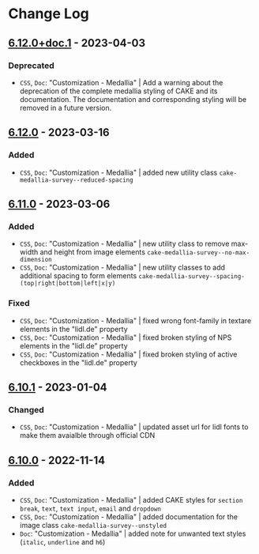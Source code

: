 # Change Log

## [6.12.0+doc.1](https://github.com/cake-hub/lidl-web-bootstrap_theme/tree/v6.12.0+doc.1) - 2023-04-03

### Deprecated

* `CSS`, `Doc`: "Customization - Medallia" | Add a warning about the deprecation of the complete medallia styling of CAKE and its documentation. The documentation and corresponding styling will be removed in a future version.


## [6.12.0](https://github.com/cake-hub/lidl-web-bootstrap_theme/tree/v6.12.0) - 2023-03-16

### Added

* `CSS`, `Doc`: "Customization - Medallia" | added new utility class `cake-medallia-survey--reduced-spacing`


## [6.11.0](https://github.com/cake-hub/lidl-web-bootstrap_theme/tree/v6.11.0) - 2023-03-06

### Added

* `CSS`, `Doc`: "Customization - Medallia" | new utility class to remove max-width and height from image elements `cake-medallia-survey--no-max-dimension`
* `CSS`, `Doc`: "Customization - Medallia" | new utility classes to add additional spacing to form elements `cake-medallia-survey--spacing-(top|right|bottom|left|x|y)`

### Fixed

* `CSS`, `Doc`: "Customization - Medallia" | fixed wrong font-family in textare elements in the "lidl.de" property
* `CSS`, `Doc`: "Customization - Medallia" | fixed broken styling of NPS elements in the "lidl.de" property
* `CSS`, `Doc`: "Customization - Medallia" | fixed broken styling of active checkboxes in the "lidl.de" property


## [6.10.1](https://github.com/cake-hub/lidl-web-bootstrap_theme/tree/v6.10.1) - 2023-01-04

### Changed

* `CSS`, `Doc`: "Customization - Medallia" | updated asset url for lidl fonts to make them avaialble through official CDN


## [6.10.0](https://github.com/cake-hub/lidl-web-bootstrap_theme/tree/v6.10.0) - 2022-11-14

### Added

* `CSS`, `Doc`: "Customization - Medallia" | added CAKE styles for `section break`, `text`, `text input`, `email` and `dropdown`
* `CSS`, `Doc`: "Customization - Medallia" | added documentation for the image class `cake-medallia-survey--unstyled`
* `Doc`: "Customization - Medallia" | added note for unwanted text styles (`italic`, `underline` and `h6`)
